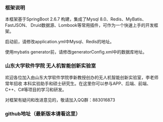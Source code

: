 ### 框架说明
本框架基于SpringBoot 2.6.7 构建，集成了Mysql 8.0、Redis、MyBatis、FastJSON、
Druid数据源、Lombook等常用插件，可作为一个快速上手的开发框架。

启动前，请修改application.yml中Mysql、Redis的地址。

使用mybatis generator前，请修改generatorConfig.xml中的数据库地址。

### 山东大学软件学院 无人机智能创新实验室
欢迎各位加入由山东大学软件学院李新教授创办的无人机智能创新实验室，李老师常年招收
本科实验助手和硕士研究生。在这里你可以参与APP、后端、前端、C++、C#等项目的学习和研发。

对框架有疑问和改进意见的，敬请加入QQ群：883016873


### github地址（最新版本请看这里）

